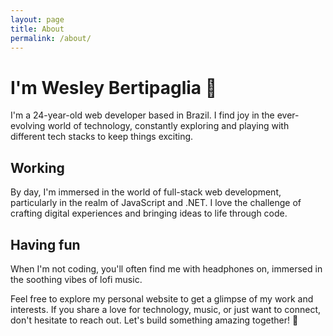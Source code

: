 ```yaml
---
layout: page
title: About
permalink: /about/
---
```


# I'm Wesley Bertipaglia 👋

I'm a 24-year-old web developer based in Brazil. I find joy in the ever-evolving world of technology, constantly exploring and playing with different tech stacks to keep things exciting.

## Working

By day, I'm immersed in the world of full-stack web development, particularly in the realm of JavaScript and .NET. I love the challenge of crafting digital experiences and bringing ideas to life through code.

## Having fun

When I'm not coding, you'll often find me with headphones on, immersed in the soothing vibes of lofi music.

Feel free to explore my personal website to get a glimpse of my work and interests. If you share a love for technology, music, or just want to connect, don't hesitate to reach out. Let's build something amazing together! 🚀
